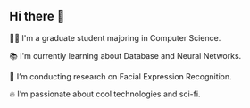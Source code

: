 ## Hi there 👋

🧑‍🎓 I'm a graduate student majoring in Computer Science. 

📚 I'm currently learning about Database and Neural Networks.

🔭 I’m conducting research on Facial Expression Recognition.

🔥 I’m passionate about cool technologies and sci-fi.

<!--
**Kev1n8/Kev1n8** is a ✨ _special_ ✨ repository because its `README.md` (this file) appears on your GitHub profile.

Here are some ideas to get you started:

- 🔭 I’m currently working on ...
- 🌱 I’m currently learning ...
- 👯 I’m looking to collaborate on ...
- 🤔 I’m looking for help with ...
- 💬 Ask me about ...
- 📫 How to reach me: ...
- 😄 Pronouns: ...
- ⚡ Fun fact: ...
-->
